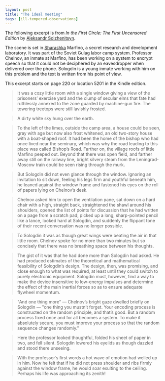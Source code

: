 ```yaml
---
layout: post
title: "The ideal meeting"
tags: [ill-tempered-observations]
---
```


The following excerpt is from _In the First Circle: The First Uncensored Edition_
by [Aleksandr Solzhenitsyn](https://en.wikipedia.org/wiki/Aleksandr_Solzhenitsyn). 

The scene is set in [Sharashka](https://en.wikipedia.org/wiki/Sharashka)
Marfino, a secret research and development laboratory. It was part
of the Soviet Gulag labor camp system.  Professor Chelnov, an inmate
at Marfino, has been working on a system to encrypt speech so that
it could not be deciphered by an eavesdropper when delivered over
the phone. Sologdin is a young inmate working with him on this
problem and the text is written from his point of view.

This excerpt starts on page 220 or location 5201 in the Kindle edition.

> It was a cozy little room with a single window giving a view of the prisoners’ exercise yard and the clump of secular elms that fate had ruthlessly annexed to the zone guarded by machine-gun fire. The towering treetops were still lavishly frosted. 

> A dirty white sky hung over the earth. 

> To the left of the limes, outside the camp area, a house could be seen, gray with age but now also frost whitened, an old two-story house with a boat-shaped roof. It had been the home of the bishop who had once lived near the seminary, which was why the road leading to this place was called Bishop’s Road. Farther on, the village roofs of little Marfino peeped out. Beyond that there was open field, and farther away still on the railway line, bright silvery steam from the Leningrad-Moscow train could be seen rising through the murk. 

> But Sologdin did not even glance through the window. Ignoring an invitation to sit down, feeling his legs firm and youthful beneath him, he leaned against the window frame and fastened his eyes on the roll of papers lying on Chelnov’s desk. 

> Chelnov asked him to open the ventilation pane, sat down on a hard chair with a high, straight back, straightened the shawl around his shoulders, opened the list of points for discussion that he had written on a page from a scratch pad, picked up a long, sharp-pointed pencil like a lance, looked hard at Sologdin, and suddenly the flippant tone of their recent conversation was no longer possible.

> To Sologdin it was as though great wings were beating the air in that little room. Chelnov spoke for no more than two minutes but so concisely that there was no breathing space between his thoughts. 

> The gist of it was that he had done more than Sologdin had asked. He had produced estimates of the theoretical and mathematical feasibility of Sologdin’s design. The design, then, was promising, and close enough to what was required, at least until they could switch to purely electronic equipment. Sologdin must, however, find a way to make the device insensitive to low-energy impulses and determine the effect of the main inertial forces so as to ensure adequate flywheel momentum. 

> "And one thing more" — Chelnov’s bright gaze dwelled briefly on Sologdin — "one thing you mustn’t forget. Your encoding process is constructed on the random principle, and that’s good. But a random process fixed once and for all becomes a system. To make it absolutely secure, you must improve your process so that the random sequence changes randomly." 

> Here the professor looked thoughtful, folded his sheet of paper in two, and fell silent. Sologdin lowered his eyelids as though dazzled and stood there unseeing. 

> With the professor’s first words a hot wave of emotion had welled up in him. Now he felt that if he did not press shoulder and ribs firmly against the window frame, he would soar exulting to the ceiling. Perhaps his life was approaching its zenith!

